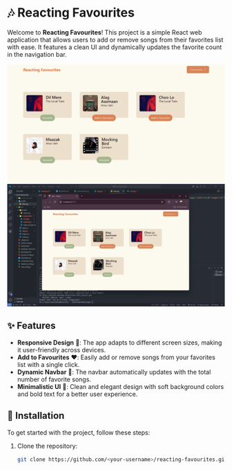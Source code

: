 # 🎶 Reacting Favourites

Welcome to **Reacting Favourites**! This project is a simple React web application that allows users to add or remove songs from their favorites list with ease. It features a clean UI and dynamically updates the favorite count in the navigation bar.

![Project Screenshot](./Screenshot%202024-10-21%20183223.png)
![Project Screenshot](./screenshot2.png)
## ✨ Features

- **Responsive Design** 📱: The app adapts to different screen sizes, making it user-friendly across devices.
- **Add to Favourites** ❤️: Easily add or remove songs from your favorites list with a single click.
- **Dynamic Navbar** 🧮: The navbar automatically updates with the total number of favorite songs.
- **Minimalistic UI** 🎨: Clean and elegant design with soft background colors and bold text for a better user experience.

## 🚀 Installation

To get started with the project, follow these steps:

1. Clone the repository:

   ```bash
   git clone https://github.com/<your-username>/reacting-favourites.git
